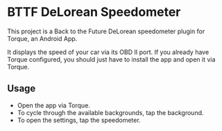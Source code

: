# BTTF DeLorean Speedometer

This project is a Back to the Future DeLorean speedometer plugin for Torque, an Android App.

It displays the speed of your car via its OBD II port. If you already have Torque configured, you should just have to install the app and open it via Torque.

## Usage

* Open the app via Torque.
* To cycle through the available backgrounds, tap the background.
* To open the settings, tap the speedometer.
